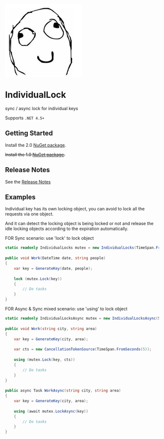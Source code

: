 ![Logo](favicon.ico)

# IndividualLock

sync / async lock for individual keys

Supports `.NET 4.5+`

## Getting Started

Install the 2.0 [NuGet package](https://www.nuget.org/packages/Dao.IndividualLock).

~~Install the 1.0 [NuGet package](https://www.nuget.org/packages/IndividualLock/).~~

## Release Notes

See the [Release Notes](ReleaseNotes.md)

## Examples

Individual key has its own locking object, you can avoid to lock all the requests via one object.

And it can detect the locking object is being locked or not and release the idle locking objects according to the expiration automatically.

FOR Sync scenario: use 'lock' to lock object

```C#
static readonly IndividualLocks mutex = new IndividualLocks(TimeSpan.FromHours(1));

public void Work(DateTime date, string people)
{
    var key = GenerateKey(date, people);

    lock (mutex.Lock(key))
    {
        // Do tasks
    }
}
```


FOR Async & Sync mixed scenario:  use 'using' to lock object

```C#
static readonly IndividualLocksAsync mutex = new IndividualLocksAsync(StringComparer.OrdinalIgnoreCase);

public void Work(string city, string area)
{
    var key = GenerateKey(city, area);

    var cts = new CancellationTokenSource(TimeSpan.FromSeconds(5));

    using (mutex.Lock(key, cts))
    {
        // Do tasks
    }
}

public async Task WorkAsync(string city, string area)
{
    var key = GenerateKey(city, area);

    using (await mutex.LockAsync(key))
    {
        // Do tasks
    }
}
```







